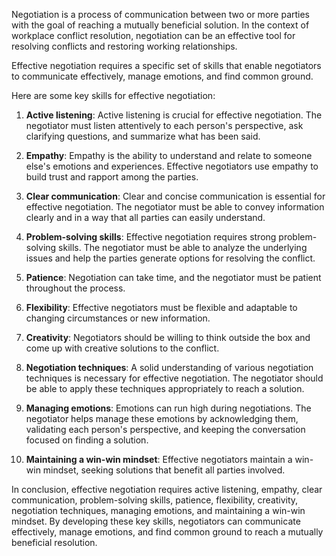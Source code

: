 

Negotiation is a process of communication between two or more parties with the goal of reaching a mutually beneficial solution. In the context of workplace conflict resolution, negotiation can be an effective tool for resolving conflicts and restoring working relationships.

Effective negotiation requires a specific set of skills that enable negotiators to communicate effectively, manage emotions, and find common ground.

Here are some key skills for effective negotiation:

1. **Active listening**: Active listening is crucial for effective negotiation. The negotiator must listen attentively to each person's perspective, ask clarifying questions, and summarize what has been said.

2. **Empathy**: Empathy is the ability to understand and relate to someone else's emotions and experiences. Effective negotiators use empathy to build trust and rapport among the parties.

3. **Clear communication**: Clear and concise communication is essential for effective negotiation. The negotiator must be able to convey information clearly and in a way that all parties can easily understand.

4. **Problem-solving skills**: Effective negotiation requires strong problem-solving skills. The negotiator must be able to analyze the underlying issues and help the parties generate options for resolving the conflict.

5. **Patience**: Negotiation can take time, and the negotiator must be patient throughout the process.

6. **Flexibility**: Effective negotiators must be flexible and adaptable to changing circumstances or new information.

7. **Creativity**: Negotiators should be willing to think outside the box and come up with creative solutions to the conflict.

8. **Negotiation techniques**: A solid understanding of various negotiation techniques is necessary for effective negotiation. The negotiator should be able to apply these techniques appropriately to reach a solution.

9. **Managing emotions**: Emotions can run high during negotiations. The negotiator helps manage these emotions by acknowledging them, validating each person's perspective, and keeping the conversation focused on finding a solution.

10. **Maintaining a win-win mindset**: Effective negotiators maintain a win-win mindset, seeking solutions that benefit all parties involved.

In conclusion, effective negotiation requires active listening, empathy, clear communication, problem-solving skills, patience, flexibility, creativity, negotiation techniques, managing emotions, and maintaining a win-win mindset. By developing these key skills, negotiators can communicate effectively, manage emotions, and find common ground to reach a mutually beneficial resolution.
